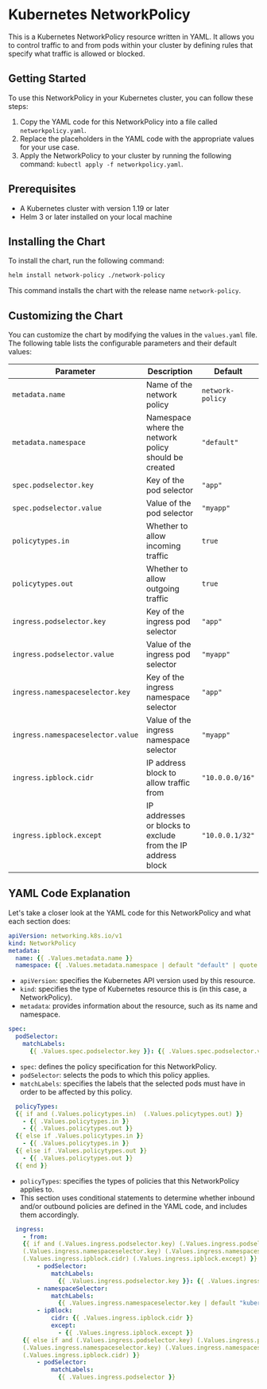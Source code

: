 # Kubernetes NetworkPolicy

This is a Kubernetes NetworkPolicy resource written in YAML. It allows you to control traffic to and from pods within your cluster by defining rules that specify what traffic is allowed or blocked.

## Getting Started

To use this NetworkPolicy in your Kubernetes cluster, you can follow these steps:

1. Copy the YAML code for this NetworkPolicy into a file called `networkpolicy.yaml`.
2. Replace the placeholders in the YAML code with the appropriate values for your use case.
3. Apply the NetworkPolicy to your cluster by running the following command: `kubectl apply -f networkpolicy.yaml`.

## Prerequisites

* A Kubernetes cluster with version 1.19 or later
* Helm 3 or later installed on your local machine

## Installing the Chart

To install the chart, run the following command:

```bash
helm install network-policy ./network-policy
```

This command installs the chart with the release name `network-policy`.

## Customizing the Chart

You can customize the chart by modifying the values in the `values.yaml` file. The following table lists the configurable parameters and their default values:

| Parameter | Description | Default |
| --- | --- | --- |
| `metadata.name` | Name of the network policy | `network-policy` |
| `metadata.namespace` | Namespace where the network policy should be created | `"default"` |
| `spec.podselector.key` | Key of the pod selector | `"app"` |
| `spec.podselector.value` | Value of the pod selector | `"myapp"` |
| `policytypes.in` | Whether to allow incoming traffic | `true` |
| `policytypes.out` | Whether to allow outgoing traffic | `true` |
| `ingress.podselector.key` | Key of the ingress pod selector | `"app"` |
| `ingress.podselector.value` | Value of the ingress pod selector | `"myapp"` |
| `ingress.namespaceselector.key` | Key of the ingress namespace selector | `"app"` |
| `ingress.namespaceselector.value` | Value of the ingress namespace selector | `"myapp"` |
| `ingress.ipblock.cidr` | IP address block to allow traffic from | `"10.0.0.0/16"` |
| `ingress.ipblock.except` | IP addresses or blocks to exclude from the IP address block | `"10.0.0.1/32"` |


## YAML Code Explanation

Let's take a closer look at the YAML code for this NetworkPolicy and what each section does:

```yaml
apiVersion: networking.k8s.io/v1
kind: NetworkPolicy
metadata:
  name: {{ .Values.metadata.name }}
  namespace: {{ .Values.metadata.namespace | default "default" | quote }}
```
- `apiVersion`: specifies the Kubernetes API version used by this resource.
- `kind`: specifies the type of Kubernetes resource this is (in this case, a NetworkPolicy).
- `metadata`: provides information about the resource, such as its name and namespace.

```yaml
spec:
  podSelector:
    matchLabels:
      {{ .Values.spec.podselector.key }}: {{ .Values.spec.podselector.value }}
```
- `spec`: defines the policy specification for this NetworkPolicy.
- `podSelector`: selects the pods to which this policy applies.
- `matchLabels`: specifies the labels that the selected pods must have in order to be affected by this policy.

```yaml
  policyTypes:
  {{ if and (.Values.policytypes.in)  (.Values.policytypes.out) }}
    - {{ .Values.policytypes.in }}
    - {{ .Values.policytypes.out }}
  {{ else if .Values.policytypes.in }}
    - {{ .Values.policytypes.in }}
  {{ else if .Values.policytypes.out }}
    - {{ .Values.policytypes.out }}
  {{ end }}
```
- `policyTypes`: specifies the types of policies that this NetworkPolicy applies to.
- This section uses conditional statements to determine whether inbound and/or outbound policies are defined in the YAML code, and includes them accordingly.

```yaml
  ingress:
    - from:
    {{ if and (.Values.ingress.podselector.key) (.Values.ingress.podselector.value) 
    (.Values.ingress.namespaceselector.key) (.Values.ingress.namespaceselector.value) 
    (.Values.ingress.ipblock.cidr) (.Values.ingress.ipblock.except) }}
        - podSelector:
            matchLabels:
              {{ .Values.ingress.podselector.key }}: {{ .Values.ingress.podselector.value }}  
        - namespaceSelector: 
            matchLabels:
              {{ .Values.ingress.namespaceselector.key | default "kubernetes.io/metadata.name" | quote}}: {{ .Values.ingress.namespaceselector.value | default "default" | quote}}     
        - ipBlock:
            cidr: {{ .Values.ingress.ipblock.cidr }}
            except:
              - {{ .Values.ingress.ipblock.except }}
    {{ else if and (.Values.ingress.podselector.key) (.Values.ingress.podselector.value) 
    (.Values.ingress.namespaceselector.key) (.Values.ingress.namespaceselector.value) 
    (.Values.ingress.ipblock.cidr) }}
        - podSelector:
            matchLabels:
              {{ .Values.ingress.podselector }}